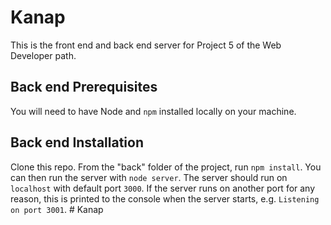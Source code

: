 # Kanap 

This is the front end and back end server for Project 5 of the Web Developer path.

## Back end Prerequisites

You will need to have Node and `npm` installed locally on your machine.

## Back end Installation 

Clone this repo. From the "back" folder of the project, run `npm install`. You 
can then run the server with `node server`. 
The server should run on `localhost` with default port `3000`. If the
server runs on another port for any reason, this is printed to the
console when the server starts, e.g. `Listening on port 3001`.
#   K a n a p 
 
 